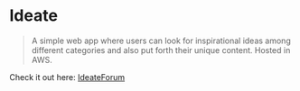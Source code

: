 # Ideate

> A simple web app where users can look for inspirational ideas among different categories and also put forth their unique content. Hosted in AWS.

Check it out here: [IdeateForum](http://13.49.238.225/)
